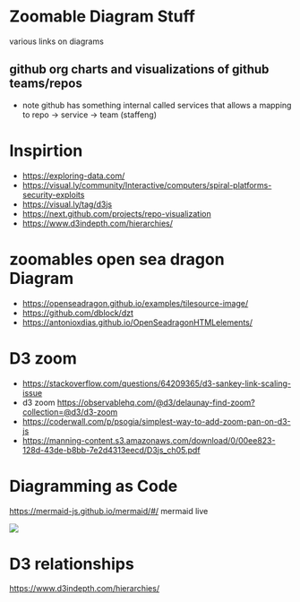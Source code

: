 # Zoomable Diagram Stuff

various links on diagrams

## github org charts and visualizations of github teams/repos

* note github has something internal called services that allows a mapping to repo -> service -> team (staffeng)

# Inspirtion

* https://exploring-data.com/
* https://visual.ly/community/Interactive/computers/spiral-platforms-security-exploits
* https://visual.ly/tag/d3js
* https://next.github.com/projects/repo-visualization
* https://www.d3indepth.com/hierarchies/

# zoomables open sea dragon Diagram

* https://openseadragon.github.io/examples/tilesource-image/
* https://github.com/dblock/dzt
* https://antonioxdias.github.io/OpenSeadragonHTMLelements/


# D3 zoom

* https://stackoverflow.com/questions/64209365/d3-sankey-link-scaling-issue
* d3 zoom https://observablehq.com/@d3/delaunay-find-zoom?collection=@d3/d3-zoom
* https://coderwall.com/p/psogia/simplest-way-to-add-zoom-pan-on-d3-js
* https://manning-content.s3.amazonaws.com/download/0/00ee823-128d-43de-b8bb-7e2d4313eecd/D3js_ch05.pdf

# Diagramming as Code

https://mermaid-js.github.io/mermaid/#/
mermaid live

[![](https://mermaid.ink/img/pako:eNqFkE1vgzAMhv-K5XM_DrtxmESgt7WqxE4j1RQlXkElBOVDCAH_fUHQqbf55Fd-_PqVR5RGESZ4t6Kr4DPnLcT6Kpk1vSN72zTs9--Qln3fHwYT7Lc0B2k0ZPnltowm0dXHyutmAjamH2zm7brItmnXDGBN8HV7BxsachNk4ykrIL1eIZ3_hfM_mM3wNF9TXUrhHHn3Guz4mqyDFZjgPBZvkC4CWJAP8vEw7lCT1aJW8QvjYszRV6SJYxJbJeyDI2_nyIVOCU8nVXtjMfkRjaMdiuBNMbQSE28DPaG8FvGjeqPmXxz7dgg)](https://mermaid.live/edit/#pako:eNqFkE1vgzAMhv-K5XM_DrtxmESgt7WqxE4j1RQlXkElBOVDCAH_fUHQqbf55Fd-_PqVR5RGESZ4t6Kr4DPnLcT6Kpk1vSN72zTs9--Qln3fHwYT7Lc0B2k0ZPnltowm0dXHyutmAjamH2zm7brItmnXDGBN8HV7BxsachNk4ykrIL1eIZ3_hfM_mM3wNF9TXUrhHHn3Guz4mqyDFZjgPBZvkC4CWJAP8vEw7lCT1aJW8QvjYszRV6SJYxJbJeyDI2_nyIVOCU8nVXtjMfkRjaMdiuBNMbQSE28DPaG8FvGjeqPmXxz7dgg)

# D3 relationships

https://www.d3indepth.com/hierarchies/